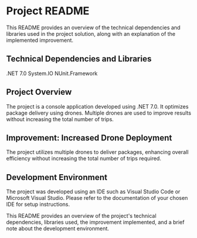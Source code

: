 # Project README
This README provides an overview of the technical dependencies and libraries used in the project solution, along with an explanation of the implemented improvement.

## Technical Dependencies and Libraries
.NET 7.0
System.IO
NUnit.Framework

## Project Overview
The project is a console application developed using .NET 7.0. It optimizes package delivery using drones. Multiple drones are used to improve results without increasing the total number of trips.

## Improvement: Increased Drone Deployment
The project utilizes multiple drones to deliver packages, enhancing overall efficiency without increasing the total number of trips required.

## Development Environment
The project was developed using an IDE such as Visual Studio Code or Microsoft Visual Studio. Please refer to the documentation of your chosen IDE for setup instructions.

This README provides an overview of the project's technical dependencies, libraries used, the improvement implemented, and a brief note about the development environment.